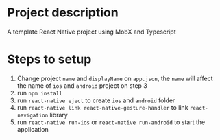 # Project description

A template React Native project using MobX and Typescript

# Steps to setup

1. Change project `name` and `displayName` on `app.json`, the `name` will affect the name of `ios` and `android` project on step 3
2. run `npm install`
3. run `react-native eject` to create `ios` and `android` folder
4. run `react-native link react-native-gesture-handler` to link `react-navigation` library
5. run `react-native run-ios` or `react-native run-android` to start the application
